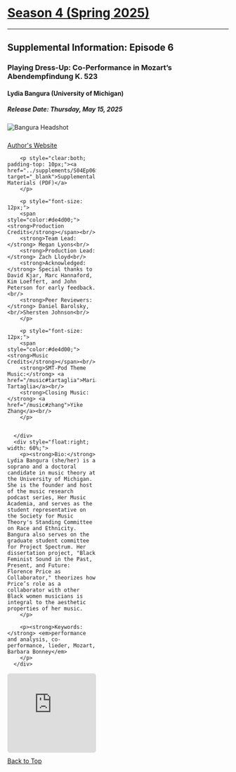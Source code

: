 <div class="seasonheader">
    <a href="/episodes/season04"><h1 class="seasonheader-text">Season 4 (Spring 2025)</h1></a>
</div>

<div>
<hr>
<h2>Supplemental Information: Episode 6</h2>

  <div class="supplement" id="e4.6">
    <h3 class="supplement-title">Playing Dress-Up: Co-Performance in Mozart’s Abendempfindung K. 523</h3>
    <h4>Lydia Bangura (University of Michigan)</h4>
    <h5>Release Date: Thursday, May 15, 2025</h5>
    <div class="floatsupps">
      <div style="float:left; width: 40%;">
        <img class="biopic" alt="Bangura Headshot" src="../supplements/S04Ep06bangura.jpg">
        <p style="clear:both; padding-top: 10px;"><a href="https://hermusicacademia.com" target="_blank">Author's Website</a><br/></p>

        <p style="clear:both; padding-top: 10px;"><a href="../supplements/S04Ep06Supp_bangura.pdf" target="_blank">Supplemental Materials (PDF)</a>
        </p>

        <p style="font-size: 12px;">
        <span style="color:#de4d00;"><strong>Production Credits</strong></span><br/>
        <strong>Team Lead:</strong> Megan Lyons<br/>
        <strong>Production Lead:</strong> Zach Lloyd<br/>
        <strong>Acknowledged:</strong> Special thanks to David Kjar, Marc Hannaford, Kim Loeffert, and John Peterson for early feedback.<br/>
        <strong>Peer Reviewers:</strong> Daniel Barolsky, <br/>Shersten Johnson<br/>
        </p>

        <p style="font-size: 12px;">
        <span style="color:#de4d00;"><strong>Music Credits</strong></span><br/>
        <strong>SMT-Pod Theme Music:</strong> <a href="/music#tartaglia">Maria Tartaglia</a><br/>
        <strong>Closing Music:</strong> <a href="/music#zhang">Yike Zhang</a><br/>
        </p>


      </div>
      <div style="float:right; width: 60%;">
        <p><strong>Bio:</strong> Lydia Bangura (she/her) is a soprano and a doctoral candidate in music theory at the University of Michigan. She is the founder and host of the music research podcast series, Her Music Academia, and serves as the student representative on the Society for Music Theory's Standing Committee on Race and Ethnicity. Bangura also serves on the graduate student committee for Project Spectrum. Her dissertation project, "Black Feminist Sound in the Past, Present, and Future: Florence Price as Collaborator," theorizes how  Price’s role as a collaborator with other Black women musicians is integral to the aesthetic properties of her music.
        </p>

        <p><strong>Keywords:</strong> <em>performance and analysis, co-performance, lieder, Mozart, Barbara Bonney</em>
        </p>
      </div>
<div style="width: 100%; height: 180px; margin-top: 10px; margin-bottom: 10px; border-radius: 6px; overflow:hidden; clear:both;">
<iframe style="width: 100%; height: 180px;" frameborder="no" scrolling="no" seamless src="https://player.captivate.fm/show/d9c88032-2609-4757-82c7-860198cb482f/latest/"></iframe></div>
    <a class="to-top" href="#top">Back to Top</a>
  </div>  
